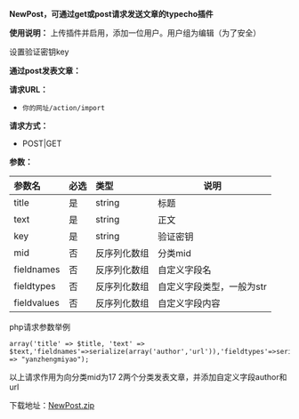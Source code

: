 **NewPost，可通过get或post请求发送文章的typecho插件**

**使用说明：** 
上传插件并启用，添加一位用户。用户组为编辑（为了安全）

设置验证密钥key


**通过post发表文章：** 

**请求URL：** 
- ` 你的网址/action/import `
  
**请求方式：**
- POST|GET 

**参数：** 

|参数名|必选|类型|说明|
|:----    |:---|:----- |-----   |
|title |  是  |    string   |    标题   |
|text |  是  |    string   |    正文   |
|key |  是  |    string   |    验证密钥   |
|mid | 否  |    反序列化数组   |    分类mid   |
|fieldnames |  否  |    反序列化数组   |    自定义字段名   |
|fieldtypes |  否  |    反序列化数组   |    自定义字段类型，一般为str   |
|fieldvalues |  否  |    反序列化数组   |    自定义字段内容   |

php请求参数举例

    array('title' => $title, 'text' => $text,'fieldnames'=>serialize(array('author','url')),'fieldtypes'=>serialize(array('str','str')),'fieldvalues'=>serialize(array($author,'0')),'mid'=>serialize(array("17","2")),'key' => "yanzhengmiyao");

以上请求作用为向分类mid为17 2两个分类发表文章，并添加自定义字段author和url

下载地址：[NewPost.zip][1]


  [1]: https://github.com/iLay1678/NewPost/releases/download/v0.1/NewPost.zip
